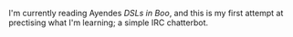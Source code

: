 I'm currently reading Ayendes *DSLs in Boo*, and this is my first attempt at prectising what I'm learning; a simple IRC chatterbot.
